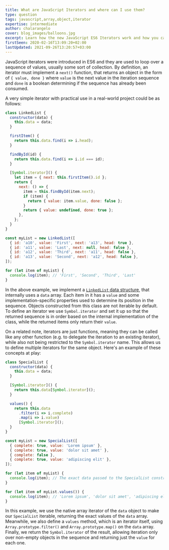 ```yaml
---
title: What are JavaScript Iterators and where can I use them?
type: question
tags: javascript,array,object,iterator
expertise: intermediate
author: chalarangelo
cover: blog_images/balloons.jpg
excerpt: Learn how the new JavaScript ES6 Iterators work and how you can use them to level up your programming projects by understanding these short code examples.
firstSeen: 2020-02-16T13:09:20+02:00
lastUpdated: 2021-09-26T13:20:57+03:00
---
```


JavaScript iterators were introduced in ES6 and they are used to loop over a sequence of values, usually some sort of collection. By definition, an iterator must implement a `next()` function, that returns an object in the form of `{ value, done }` where `value` is the next value in the iteration sequence and `done` is a boolean determining if the sequence has already been consumed.

A very simple iterator with practical use in a real-world project could be as follows:

```js
class LinkedList {
  constructor(data) {
    this.data = data;
  }

  firstItem() {
    return this.data.find(i => i.head);
  }

  findById(id) {
    return this.data.find(i => i.id === id);
  }

  [Symbol.iterator]() {
    let item = { next: this.firstItem().id };
    return {
      next: () => {
        item = this.findById(item.next);
        if (item) {
          return { value: item.value, done: false };
        }
        return { value: undefined, done: true };
      },
    };
  }
}

const myList = new LinkedList([
  { id: 'a10', value: 'First', next: 'a13', head: true },
  { id: 'a11', value: 'Last', next: null, head: false },
  { id: 'a12', value: 'Third', next: 'a11', head: false },
  { id: 'a13', value: 'Second', next: 'a12', head: false },
]);

for (let item of myList) {
  console.log(item); // 'First', 'Second', 'Third', 'Last'
}
```

In the above example, we implement a [`LinkedList` data structure](/articles/s/js-data-structures-linked-list), that internally uses a `data` array. Each item in it has a `value` and some implementation-specific properties used to determine its position in the sequence. Objects constructed from this class are not iterable by default. To define an iterator we use `Symbol.iterator` and set it up so that the returned sequence is in order based on the internal implementation of the class, while the returned items only return their `value`.

On a related note, iterators are just functions, meaning they can be called like any other function (e.g. to delegate the iteration to an existing iterator), while also not being restricted to the `Symbol.iterator` name. This allows us to define multiple iterators for the same object. Here's an example of these concepts at play:

```js
class SpecialList {
  constructor(data) {
    this.data = data;
  }

  [Symbol.iterator]() {
    return this.data[Symbol.iterator]();
  }

  values() {
    return this.data
      .filter(i => i.complete)
      .map(i => i.value)
      [Symbol.iterator]();
  }
}

const myList = new SpecialList([
  { complete: true, value: 'Lorem ipsum' },
  { complete: true, value: 'dolor sit amet' },
  { complete: false },
  { complete: true, value: 'adipiscing elit' },
]);

for (let item of myList) {
  console.log(item); // The exact data passed to the SpecialList constructor above
}

for (let item of myList.values()) {
  console.log(item); // 'Lorem ipsum', 'dolor sit amet', 'adipiscing elit'
}
```

In this example, we use the native array iterator of the `data` object to make our `SpecialList` iterable, returning the exact values of the `data` array. Meanwhile, we also define a `values` method, which is an iterator itself, using `Array.prototype.filter()` and `Array.prototype.map()` on the `data` array. Finally, we return the `Symbol.iterator` of the result, allowing iteration only over non-empty objects in the sequence and returning just the `value` for each one.

